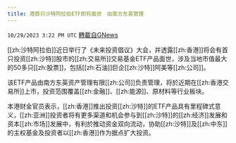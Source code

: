 ```yaml
---
title: 港首只沙特阿拉伯ETF即将面世　由南方东英管理
---
```

`10/29/2023 3:22 PM UTC` [轉載自GNews](https://gnews.org/articles/1895830)

[[zh:沙特阿拉伯]]近日举行了《未来投资倡议》大会，并透露[[zh:香港]]将会有首只投资[[zh:沙特]]股市的[[zh:交易所]]交易基金ETF产品面世，涉及当地市值最大的50多只[[zh:股票]]，包括[[zh:石油]]巨企[[zh:沙特]]阿美等[[zh:公司]]。

该ETF产品由南方东英资产管理有限[[zh:公司]]负责管理，将於近期在[[zh:香港交易所]]上市，投资范围覆盖[[zh:金融]]、[[zh:能源]]、原材料等行业板块。

本港财金官员表示，[[zh:香港]]推出投资[[zh:沙特]]的ETF产品具有里程碑式意义，[[zh:亚洲]]投资者将有更多渠道和机会参与到[[zh:沙特]]的[[zh:经济]]发展和资本[[zh:市场]]发展中，有利於推动资金双向流动，协助[[zh:沙特]]及[[zh:中东]]的主权基金及投资者以[[zh:香港]]作为据点扩大投资。
